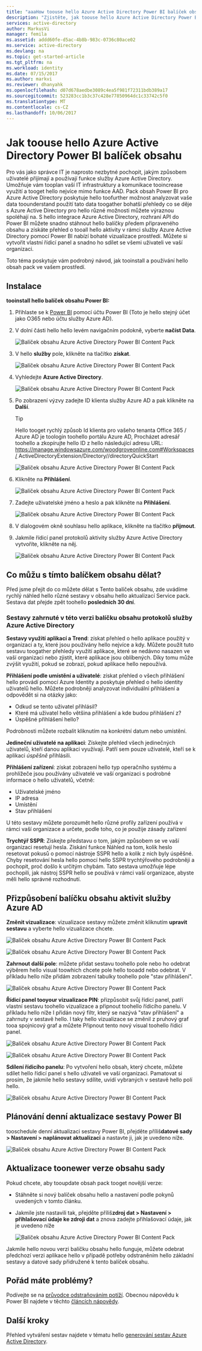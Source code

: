 ```yaml
---
title: "aaaHow toouse hello Azure Active Directory Power BI balíček obsahu | Microsoft Docs"
description: "Zjistěte, jak toouse hello Azure Active Directory Power BI balíček obsahu"
services: active-directory
author: MarkusVi
manager: femila
ms.assetid: addd60fe-d5ac-4b8b-983c-0736c80ace02
ms.service: active-directory
ms.devlang: na
ms.topic: get-started-article
ms.tgt_pltfrm: na
ms.workload: identity
ms.date: 07/15/2017
ms.author: markvi
ms.reviewer: dhanyahk
ms.openlocfilehash: d07d678aedbe3089c4ea5f981f72311bdb389a17
ms.sourcegitcommit: 523283cc1b3c37c428e77850964dc1c33742c5f0
ms.translationtype: MT
ms.contentlocale: cs-CZ
ms.lasthandoff: 10/06/2017
---
```

# <a name="how-toouse-hello-azure-active-directory-power-bi-content-pack"></a>Jak toouse hello Azure Active Directory Power BI balíček obsahu

Pro vás jako správce IT je naprosto nezbytné pochopit, jakým způsobem uživatelé přijímají a používají funkce služby Azure Active Directory. Umožňuje vám tooplan vaší IT infrastruktury a komunikace tooincrease využití a tooget hello nejvíce mimo funkce AAD. Pack obsah Power BI pro Azure Active Directory poskytuje hello toofurther možnost analyzovat vaše data toounderstand použití tato data toogather bohatší přehledy co se děje s Azure Active Directory pro hello různé možnosti můžete výraznou spoléhají na.  S hello integrace Azure Active Directory, rozhraní API do Power BI můžete snadno stáhnout hello balíčky předem připraveného obsahu a získáte přehled o tooall hello aktivity v rámci služby Azure Active Directory pomocí Power BI nabízí bohaté vizualizace prostředí. Můžete si vytvořit vlastní řídicí panel a snadno ho sdílet se všemi uživateli ve vaší organizaci. 

Toto téma poskytuje vám podrobný návod, jak tooinstall a používání hello obsah pack ve vašem prostředí.

## <a name="installation"></a>Instalace  

**tooinstall hello balíček obsahu Power BI:**

1. Přihlaste se k [Power BI](https://app.powerbi.com/groups/me/getdata/services) pomocí účtu Power BI (Toto je hello stejný účet jako O365 nebo účtu služby Azure AD).

2. V dolní části hello hello levém navigačním podokně, vyberte **načíst Data**.

    ![Balíček obsahu Azure Active Directory Power BI Content Pack](./media/active-directory-reporting-power-bi-content-pack-how-to/01.png)
 
3. V hello **služby** pole, klikněte na tlačítko **získat**.
   
    ![Balíček obsahu Azure Active Directory Power BI Content Pack](./media/active-directory-reporting-power-bi-content-pack-how-to/02.png)

4.  Vyhledejte **Azure Active Directory**.

    ![Balíček obsahu Azure Active Directory Power BI Content Pack](./media/active-directory-reporting-power-bi-content-pack-how-to/03.png)
 
5.  Po zobrazení výzvy zadejte ID klienta služby Azure AD a pak klikněte na **Další**.

    > [!TIP] 
    > Hello tooget rychlý způsob Id klienta pro vašeho tenanta Office 365 / Azure AD je toologin toohello portálu Azure AD, Procházet adresář toohello a zkopírujte hello ID z hello následující adresu URL: https://manage.windowsazure.com/woodgroveonline.com#Workspaces/ ActiveDirectoryExtension/Directory/<tenantid>/directoryQuickStart

    ![Balíček obsahu Azure Active Directory Power BI Content Pack](./media/active-directory-reporting-power-bi-content-pack-how-to/04.png) 

6.  Klikněte na **Přihlášení**. 
 
    ![Balíček obsahu Azure Active Directory Power BI Content Pack](./media/active-directory-reporting-power-bi-content-pack-how-to/05.png) 



7.  Zadejte uživatelské jméno a heslo a pak klikněte na **Přihlášení**.
 
    ![Balíček obsahu Azure Active Directory Power BI Content Pack](./media/active-directory-reporting-power-bi-content-pack-how-to/06.png) 

8.  V dialogovém okně souhlasu hello aplikace, klikněte na tlačítko **přijmout**.
 
9.  Jakmile řídicí panel protokolů aktivity služby Azure Active Directory vytvoříte, klikněte na něj.
 
    ![Balíček obsahu Azure Active Directory Power BI Content Pack](./media/active-directory-reporting-power-bi-content-pack-how-to/08.png) 

## <a name="what-can-i-do-with-this-content-pack"></a>Co můžu s tímto balíčkem obsahu dělat?

Před jsme přejít do co můžete dělat s Tento balíček obsahu, zde uvádíme rychlý náhled hello různé sestavy v obsahu hello aktualizací Service pack. Sestava dat přejde zpět toohello **posledních 30 dní**.

### <a name="reports-included-in-this-version-of-azure-active-directory-logs-content-pack"></a>Sestavy zahrnuté v této verzi balíčku obsahu protokolů služby Azure Active Directory

**Sestavy využití aplikací a Trend**: získat přehled o hello aplikace použitý v organizaci a ty, které jsou používány hello nejvíce a kdy. Můžete použít tuto sestavu toogather přehledy využití aplikace, které se nedávno nasazen ve vaší organizaci nebo zjistit, které aplikace jsou oblíbených. Díky tomu může zvýšit využití, pokud se zobrazí, pokud aplikace hello nepoužívá.

**Přihlášení podle umístění a uživatelé**: získat přehled o všech přihlášení hello provádí pomocí Azure Identity a poskytuje přehled o hello identity uživatelů hello. Můžete podrobněji analyzovat individuální přihlášení a odpovědět si na otázky jako:

- Odkud se tento uživatel přihlásil?
- Které má uživatel hello většina přihlášení a kde budou přihlášení z? 
- Úspěšné přihlášení hello?  
 
Podrobnosti můžete rozbalit kliknutím na konkrétní datum nebo umístění.

**Jedineční uživatelé na aplikaci**: Získejte přehled všech jedinečných uživatelů, kteří danou aplikaci využívají. Patří sem pouze uživatelé, kteří se k aplikaci *úspěšně* přihlásili.

**Přihlášení zařízení**: získat zobrazení hello typ operačního systému a prohlížeče jsou používány uživatelé ve vaší organizaci s podrobné informace o hello uživatelů, včetně:

- Uživatelské jméno
- IP adresa
- Umístění 
- Stav přihlášení 

U této sestavy můžete porozumět hello různé profily zařízení používá v rámci vaší organizace a určete, podle toho, co je použije zásady zařízení

**Trychtýř SSPR**: Získejte představu o tom, jakým způsobem se ve vaší organizaci resetují hesla. Získání funkce Náhled na tom, kolik heslo resetovat pokusů o pomocí nástroje SSPR hello a kolik z nich byly úspěšné. Chyby resetování hesla hello pomocí hello SSPR trychtýřového podrobněji a pochopit, proč došlo k určitým chybám. Tato sestava umožňuje lépe pochopili, jak nástroj SSPR hello se používá v rámci vaší organizace, abyste měli hello správné rozhodnutí.

## <a name="customizing-azure-ad-activity-content-pack"></a>Přizpůsobení balíčku obsahu aktivit služby Azure AD

**Změnit vizualizace**: vizualizace sestavy můžete změnit kliknutím **upravit sestavu** a vyberte hello vizualizace chcete.
 
![Balíček obsahu Azure Active Directory Power BI Content Pack](./media/active-directory-reporting-power-bi-content-pack-how-to/09.png) 
 
![Balíček obsahu Azure Active Directory Power BI Content Pack](./media/active-directory-reporting-power-bi-content-pack-how-to/10.png) 

**Zahrnout další pole**: můžete přidat sestavu toohello pole nebo ho odebrat výběrem hello visual toowhich chcete pole hello tooadd nebo odebrat. V příkladu hello níže přidám zobrazení tabulky toohello pole "stav přihlášení". 
 
![Balíček obsahu Azure Active Directory Power BI Content Pack](./media/active-directory-reporting-power-bi-content-pack-how-to/11.png) 

**Řídicí panel tooyour vizualizace PIN**: přizpůsobit svůj řídicí panel, patří vlastní sestavu toohello vizualizace a připnout toohello řídicího panelu. V příkladu hello níže I přidán nový filtr, který se nazývá "stav přihlášení" a zahrnuty v sestavě hello. I taky hello vizualizace se změnil z pruhový graf tooa spojnicový graf a můžete Připnout tento nový visual toohello řídicí panel.

![Balíček obsahu Azure Active Directory Power BI Content Pack](./media/active-directory-reporting-power-bi-content-pack-how-to/12.png) 

![Balíček obsahu Azure Active Directory Power BI Content Pack](./media/active-directory-reporting-power-bi-content-pack-how-to/13.png) 
 

 


**Sdílení řídicího panelu**: Po vytvoření hello obsah, který chcete, můžete sdílet hello řídicí panel s hello uživateli ve vaší organizaci. Pamatovat si prosím, že jakmile hello sestavy sdílíte, uvidí vybraných v sestavě hello polí hello.
 
![Balíček obsahu Azure Active Directory Power BI Content Pack](./media/active-directory-reporting-power-bi-content-pack-how-to/14.png) 



## <a name="scheduling-a-daily-refresh-of-your-power-bi-report"></a>Plánování denní aktualizace sestavy Power BI

tooschedule denní aktualizaci sestavy Power BI, přejděte příliš**datové sady > Nastavení > naplánovat aktualizaci** a nastavte ji, jak je uvedeno níže.
 
![Balíček obsahu Azure Active Directory Power BI Content Pack](./media/active-directory-reporting-power-bi-content-pack-how-to/15.png) 

## <a name="updating-toonewer-version-of-content-pack"></a>Aktualizace toonewer verze obsahu sady

Pokud chcete, aby tooupdate obsah pack tooget novější verze:

- Stáhněte si nový balíček obsahu hello a nastavení podle pokynů uvedených v tomto článku.

- Jakmile jste nastavili tak, přejděte příliš**zdroj dat > Nastavení > přihlašovací údaje ke zdroji dat** a znova zadejte přihlašovací údaje, jak je uvedeno níže

    ![Balíček obsahu Azure Active Directory Power BI Content Pack](./media/active-directory-reporting-power-bi-content-pack-how-to/16.png) 

Jakmile hello novou verzi balíčku obsahu hello funguje, můžete odebrat předchozí verzi aplikace hello v případě potřeby odstraněním hello základní sestavy a datové sady přidružené k tento balíček obsahu.

## <a name="still-having-issues"></a>Pořád máte problémy? 

Podívejte se na [průvodce odstraňováním potíží](active-directory-reporting-troubleshoot-content-pack.md). Obecnou nápovědu k Power BI najdete v těchto [článcích nápovědy](https://powerbi.microsoft.com/en-us/documentation/powerbi-service-get-started/).
 

## <a name="next-steps"></a>Další kroky

Přehled vytváření sestav najdete v tématu hello [generování sestav Azure Active Directory](active-directory-reporting-azure-portal.md).
